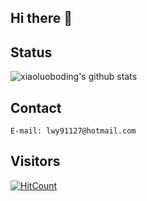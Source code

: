 ## Hi there 👋

<!--
**lwy91127/lwy91127** is a ✨ _special_ ✨ repository because its `README.md` (this file) appears on your GitHub profile.

Here are some ideas to get you started:

- 🔭 I’m currently working on ...
- 🌱 I’m currently learning ...
- 👯 I’m looking to collaborate on ...
- 🤔 I’m looking for help with ...
- 💬 Ask me about ...
- 📫 How to reach me: ...
- 😄 Pronouns: ...
- ⚡ Fun fact: ...
-->

## Status

![xiaoluoboding's github stats](https://github-readme-stats.vercel.app/api?username=lwy91127&show_icons=true&title_color=fff&icon_color=79ff97&text_color=9f9f9f&bg_color=151515)

## Contact

	E-mail: lwy91127@hotmail.com

## Visitors

[![HitCount](http://hits.dwyl.com/lwy91127/lwy91127.svg)](http://hits.dwyl.com/lwy91127/lwy91127)
